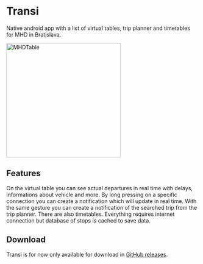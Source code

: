 # Transi

Native android app with a list of virtual tables,
trip planner and timetables for MHD in Bratislava.

<img src="https://user-images.githubusercontent.com/49265057/182362196-e6a4cfb8-79d5-48f6-b170-466e203b1b38.jpeg" alt="MHDTable" width="300"/>

## Features

On the virtual table you can see actual departures in real time
with delays, informations about vehicle and more. By long pressing on a specific
connection you can create a notification which will update in real
time. With the same gesture you can create a notification of the
searched trip from the trip planner. There are also timetables.
Everything requires internet connection but database of stops is
cached to save data.

## Download

Transi is for now only available for download in
[GitHub releases](https://github.com/magicsk/Transi/releases). 

